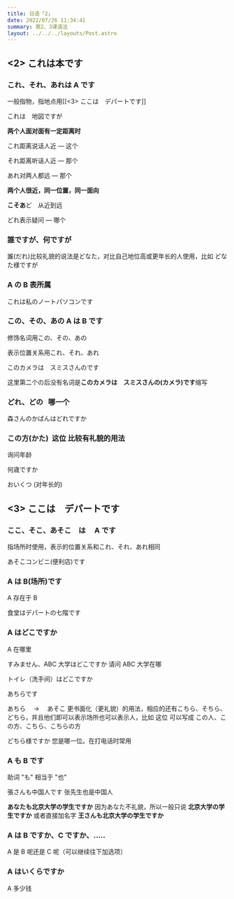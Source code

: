 ```yaml
---
title: 日语「2」
date: 2022/07/26 11:34:41
summary: 第2、3课语法
layout: ../../../layouts/Post.astro
---
```


## <2> これは本です

### これ、それ、あれは A です

一般指物，指地点用[[<3> ここは　デパートです]]

これは　地図ですが

**两个人面对面有一定距离时**

これ距离说话人近 — 这个

それ距离听话人近 — 那个

あれ对两人都远 — 那个

**两个人很近，同一位置，同一面向**

**こそあ**ど　从近到远

どれ表示疑问 — 哪个

### 誰ですが、何ですが

誰(だれ)比较礼貌的说法是どなた，对比自己地位高或更年长的人使用，比如 どなた様ですが

### A の B 表所属

これは私のノートパソコンです

### この、その、あの A は B です

修饰名词用この、その、あの

表示位置关系用これ、それ、あれ

このカメラは　スミスさんのです

这里第二个の后没有名词是**このカメラは　スミスさんの(カメラ)です**缩写

### どれ、どの   哪一个

森さんのかばんはどれですか

### この方(かた)  这位 比较有礼貌的用法

询问年龄

何歳ですか

おいくつ (对年长的)

## <3> ここは　デパートです

### ここ、そこ、あそこ　は　 A です

指场所时使用，表示的位置关系和これ、それ、あれ相同

あそこコンビニ(便利店)です

### A は B(场所)です

A 存在于 B

食堂はデパートの七階です

### A はどこですか

A 在哪里

すみません、ABC 大学はどこですか 请问 ABC 大学在哪

トイレ（洗手间）はどこですか

あちらです

あちら　 → 　あそこ 更书面化（更礼貌）的用法，相应的还有こちら、そちら、どちら，并且他们即可以表示场所也可以表示人，比如 这位 可以写成 この人、この方、こちら、こちらの方

どちら様ですか 您是哪一位。在打电话时常用

### A も B です

助词 "も" 相当于 "也"

張さんも中国人です 张先生也是中国人

**あなたも北京大学の学生ですか** 因为あなた不礼貌，所以一般只说 **北京大学の学生ですか** 或者直接加名字 **王さんも北京大学の学生ですか**

### A は B ですか、C ですか、.....

A 是 B 呢还是 C 呢（可以继续往下加选项）

### A はいくらですか

A 多少钱
